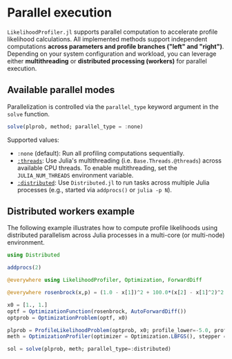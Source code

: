 # Parallel execution

`LikelihoodProfiler.jl` supports parallel computation to accelerate profile likelihood calculations. All implemented methods support independent computations **across parameters and profile branches ("left" and "right")**. Depending on your system configuration and workload, you can leverage either **multithreading** or **distributed processing (workers)** for parallel execution.

## Available parallel modes

Parallelization is controlled via the `parallel_type` keyword argument in the `solve` function.

```julia
solve(plprob, method; parallel_type = :none)
```

Supported values:

- `:none` (default): Run all profiling computations sequentially.
- [`:threads`](https://docs.julialang.org/en/v1/manual/multi-threading/): Use Julia's multithreading (i.e. `Base.Threads.@threads`) across available CPU threads. To enable multithreading, set the `JULIA_NUM_THREADS` environment variable.
- [`:distributed`](https://docs.julialang.org/en/v1/stdlib/Distributed/): Use `Distributed.jl` to run tasks across multiple Julia processes (e.g., started via `addprocs()` or `julia -p N`).

## Distributed workers example

The following example illustrates how to compute profile likelihoods using distributed parallelism across Julia processes in a multi-core (or multi-node) environment.
```julia
using Distributed

addprocs(2)

@everywhere using LikelihoodProfiler, Optimization, ForwardDiff

@everywhere rosenbrock(x,p) = (1.0 - x[1])^2 + 100.0*(x[2] - x[1]^2)^2

x0 = [1., 1.]
optf = OptimizationFunction(rosenbrock, AutoForwardDiff())
optprob = OptimizationProblem(optf, x0)

plprob = ProfileLikelihoodProblem(optprob, x0; profile_lower=-5.0, profile_upper=5.0, threshold = 1.0)
meth = OptimizationProfiler(optimizer = Optimization.LBFGS(), stepper = FixedStep(; initial_step=0.1))

sol = solve(plprob, meth; parallel_type=:distributed)
```
